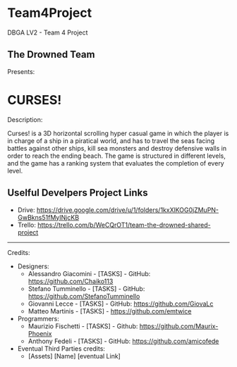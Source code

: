 # Team4Project
DBGA LV2 - Team 4 Project

## The Drowned Team
 Presents:

# CURSES!

Description:

Curses! is a 3D horizontal scrolling hyper casual game in which the player is in charge of a ship in a piratical world, and has to travel the seas facing battles against other ships, kill sea monsters and destroy defensive walls in order to reach the ending beach.
The game is structured in different levels, and the game has a ranking system that evaluates the completion of every level.

## Uselful Develpers Project Links
* Drive: https://drive.google.com/drive/u/1/folders/1kxXlKOG0jZMuPN-GwBkns51fMyINjcKB
* Trello: https://trello.com/b/WeCQrOT1/team-the-drowned-shared-project
___

Credits:

* Designers:
  * Alessandro Giacomini - [TASKS] - GitHub: https://github.com/Chaiko113
  * Stefano Tumminello - [TASKS] - GitHub: https://github.com/StefanoTumminello
  * Giovanni Lecce - [TASKS] - GitHub: https://github.com/GiovaLc
  * Matteo Martinis - [TASKS] - https://github.com/emtwice
* Programmers:
  * Maurizio Fischetti - [TASKS] - Github: https://github.com/Maurix-Phoenix
  * Anthony Fedeli - [TASKS] - GitHub: https://github.com/amicofede
* Eventual Third Parties credits:
  * [Assets] [Name] [eventual Link]
